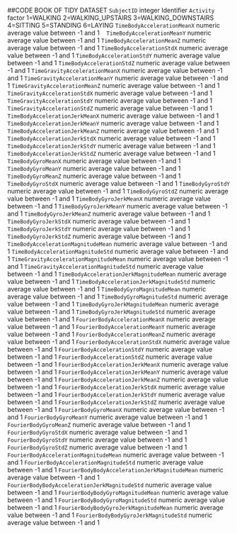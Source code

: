 ##CODE BOOK OF TIDY DATASET
`SubjectID`	integer	Identifier
`Activity`	factor	1=WALKING 2=WALKING_UPSTAIRS 3=WALKING_DOWNSTAIRS 4=SITTING 5=STANDING 6=LAYING
`TimeBodyAccelerationMeanX`	numeric	average value between  -1 and 1
   `TimeBodyAccelerationMeanY`	numeric	average value between  -1 and 1
`TimeBodyAccelerationMeanZ`	numeric	average value between  -1 and 1
`TimeBodyAccelerationStdX`	numeric	average value between  -1 and 1
`TimeBodyAccelerationStdY`	numeric	average value between  -1 and 1
`TimeBodyAccelerationStdZ`	numeric	average value between  -1 and 1
`TimeGravityAccelerationMeanX`	numeric	average value between  -1 and 1
`TimeGravityAccelerationMeanY`	numeric	average value between  -1 and 1
`TimeGravityAccelerationMeanZ`	numeric	average value between  -1 and 1
`TimeGravityAccelerationStdX`	numeric	average value between  -1 and 1
`TimeGravityAccelerationStdY`	numeric	average value between  -1 and 1
`TimeGravityAccelerationStdZ`	numeric	average value between  -1 and 1
`TimeBodyAccelerationJerkMeanX`	numeric	average value between  -1 and 1
`TimeBodyAccelerationJerkMeanY`	numeric	average value between  -1 and 1
`TimeBodyAccelerationJerkMeanZ`	numeric	average value between  -1 and 1
`TimeBodyAccelerationJerkStdX`	numeric	average value between  -1 and 1
`TimeBodyAccelerationJerkStdY`	numeric	average value between  -1 and 1
`TimeBodyAccelerationJerkStdZ`	numeric	average value between  -1 and 1
`TimeBodyGyroMeanX`	numeric	average value between  -1 and 1
`TimeBodyGyroMeanY`	numeric	average value between  -1 and 1
`TimeBodyGyroMeanZ`	numeric	average value between  -1 and 1
`TimeBodyGyroStdX`	numeric	average value between  -1 and 1
`TimeBodyGyroStdY`	numeric	average value between  -1 and 1
`TimeBodyGyroStdZ`	numeric	average value between  -1 and 1
`TimeBodyGyroJerkMeanX`	numeric	average value between  -1 and 1
`TimeBodyGyroJerkMeanY`	numeric	average value between  -1 and 1
`TimeBodyGyroJerkMeanZ`	numeric	average value between  -1 and 1
`TimeBodyGyroJerkStdX`	numeric	average value between  -1 and 1
`TimeBodyGyroJerkStdY`	numeric	average value between  -1 and 1
`TimeBodyGyroJerkStdZ`	numeric	average value between  -1 and 1
`TimeBodyAccelerationMagnitudeMean`	numeric	average value between  -1 and 1
`TimeBodyAccelerationMagnitudeStd`	numeric	average value between  -1 and 1
`TimeGravityAccelerationMagnitudeMean`	numeric	average value between  -1 and 1
`TimeGravityAccelerationMagnitudeStd`	numeric	average value between  -1 and 1
`TimeBodyAccelerationJerkMagnitudeMean`	numeric	average value between  -1 and 1
`TimeBodyAccelerationJerkMagnitudeStd`	numeric	average value between  -1 and 1
`TimeBodyGyroMagnitudeMean`	numeric	average value between  -1 and 1
`TimeBodyGyroMagnitudeStd`	numeric	average value between  -1 and 1
`TimeBodyGyroJerkMagnitudeMean`	numeric	average value between  -1 and 1
`TimeBodyGyroJerkMagnitudeStd`	numeric	average value between  -1 and 1
`FourierBodyAccelerationMeanX`	numeric	average value between  -1 and 1
`FourierBodyAccelerationMeanY`	numeric	average value between  -1 and 1
`FourierBodyAccelerationMeanZ`	numeric	average value between  -1 and 1
`FourierBodyAccelerationStdX`	numeric	average value between  -1 and 1
`FourierBodyAccelerationStdY`	numeric	average value between  -1 and 1
`FourierBodyAccelerationStdZ`	numeric	average value between  -1 and 1
`FourierBodyAccelerationJerkMeanX`	numeric	average value between  -1 and 1
`FourierBodyAccelerationJerkMeanY`	numeric	average value between  -1 and 1
`FourierBodyAccelerationJerkMeanZ`	numeric	average value between  -1 and 1
`FourierBodyAccelerationJerkStdX`	numeric	average value between  -1 and 1
`FourierBodyAccelerationJerkStdY`	numeric	average value between  -1 and 1
`FourierBodyAccelerationJerkStdZ`	numeric	average value between  -1 and 1
`FourierBodyGyroMeanX`	numeric	average value between  -1 and 1
`FourierBodyGyroMeanY`	numeric	average value between  -1 and 1
`FourierBodyGyroMeanZ`	numeric	average value between  -1 and 1
`FourierBodyGyroStdX`	numeric	average value between  -1 and 1
`FourierBodyGyroStdY`	numeric	average value between  -1 and 1
`FourierBodyGyroStdZ`	numeric	average value between  -1 and 1
`FourierBodyAccelerationMagnitudeMean`	numeric	average value between  -1 and 1
`FourierBodyAccelerationMagnitudeStd`	numeric	average value between  -1 and 1
`FourierBodyBodyAccelerationJerkMagnitudeMean`	numeric	average value between  -1 and 1
`FourierBodyBodyAccelerationJerkMagnitudeStd`	numeric	average value between  -1 and 1
`FourierBodyBodyGyroMagnitudeMean`	numeric	average value between  -1 and 1
`FourierBodyBodyGyroMagnitudeStd`	numeric	average value between  -1 and 1
`FourierBodyBodyGyroJerkMagnitudeMean`	numeric	average value between  -1 and 1
`FourierBodyBodyGyroJerkMagnitudeStd`	numeric	average value between  -1 and 1
